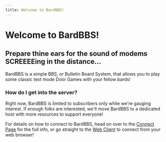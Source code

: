 ```yaml
---
title: Welcome to BardBBS!
---
```



# Welcome to BardBBS!
## Prepare thine ears for the sound of modems SCREEEEing in the distance...

BardBBS is a simple BBS, or Bulletin Board System, that allows you to play some classic text mode Door Games with your fellow bards! 

### How do I get into the server? 
Right now, BardBBS is limited to subscribers only while we're gauging interest. If enough folks are interested, we'll move BardBBS to a dedicated host with more resources to support everyone! 

For details on how to connect to BardBBS, head on over to the [Connect Page](/bardbbs/connect) for the full info, or go straight to the [Web Client](/bardbbs/webclient) to connect from your web browser!




